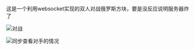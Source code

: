这是一个利用websocket实现的双人对战俄罗斯方块，要是没反应说明服务器炸了

![对战](http://ot7z7wqqo.bkt.clouddn.com/TIM%E5%9B%BE%E7%89%8720171214213541.png)

![同步查看对手的情况](http://ot7z7wqqo.bkt.clouddn.com/TIM%E5%9B%BE%E7%89%8720171214213725.png)